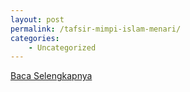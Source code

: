 ```yaml
---
layout: post
permalink: /tafsir-mimpi-islam-menari/
categories:
    - Uncategorized
---
```


[Baca Selengkapnya](/03)